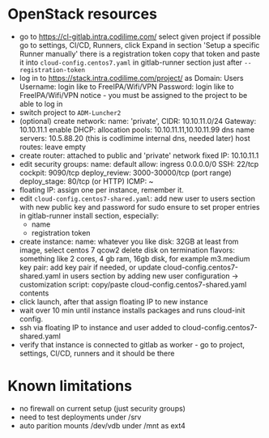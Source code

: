 # OpenStack resources
- go to https://cl-gitlab.intra.codilime.com/
  select given project
  if possible go to settings, CI/CD, Runners, click Expand
  in section 'Setup a specific Runner manually' there is a registration token
  copy that token and paste it into `cloud-config.centos7.yaml` in gitlab-runner
  section just after `--registration-token`
- log in to https://stack.intra.codilime.com/project/ as
  Domain: Users
  Username: login like to FreeIPA/Wifi/VPN
  Password: login like to FreeIPA/Wifi/VPN
  notice - you must be assigned to the project to be able to log in
- switch project to `ADM-Luncher2`
- (optional) create network:
  name: 'private',
  CIDR: 10.10.11.0/24
  Gateway: 10.10.11.1
  enable DHCP:
    allocation pools: 10.10.11.11,10.10.11.99
    dns name servers: 10.5.88.20 (this is codlimime internal dns, needed later)
    host routes: leave empty
- create router:
  attached to public and 'private' network
  fixed IP: 10.10.11.1
- edit security groups:
  name: default
  allow: ingress 0.0.0.0/0
    SSH: 22/tcp
    cockpit: 9090/tcp
    deploy_review: 3000-30000/tcp (port range)
    deploy_stage: 80/tcp (or HTTP)
    ICMP: ~
- floating IP: assign one per instance, remember it.
- edit `cloud-config.centos7-shared.yaml`:
  add new user to users section with new public key and password for sudo
  ensure to set proper entries in gitlab-runner install section, especially:
  - name
  - registration token
- create instance:
  name: whatever you like
  disk: 32GB at least
  from image, select centos 7 qcow2
  delete disk on termination
  flavors: something like 2 cores, 4 gb ram, 16gb disk, for example m3.medium
  key pair: add key pair if needed, or update cloud-config.centos7-shared.yaml in users section by adding new user
  configuration -> customization script: copy/paste cloud-config.centos7-shared.yaml contents
- click launch, after that assign floating IP to new instance
- wait over 10 min until instance installs packages and runs cloud-init config.
- ssh via floating IP to instance and user added to cloud-config.centos7-shared.yaml
- verify that instance is connected to gitlab as worker - go to project,
  settings, CI/CD, runners and it should be there

# Known limitations
- no firewall on current setup (just security groups)
- need to test deployments under /srv
- auto parition mounts /dev/vdb under /mnt as ext4
